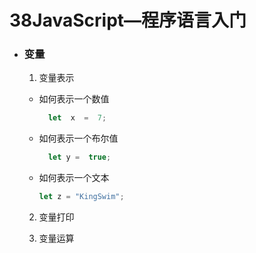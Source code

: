 # 38JavaScript—程序语言入门

- ### 变量

  1. 变量表示
  
   - 如何表示一个数值
  
     ```javascript
       let  x  =  7; 
     ```
  
   - 如何表示一个布尔值
  
     ```javascript
       let y =  true;
     ```
  
  - 如何表示一个文本
  
    ```javascript
    let z = "KingSwim";
    ```
  
  2. 变量打印
  
  3. 变量运算
  
  
  
  
  
  
  
  
  
  
  
  